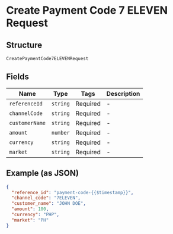
# Create Payment Code 7 ELEVEN Request

## Structure

`CreatePaymentCode7ELEVENRequest`

## Fields

| Name | Type | Tags | Description |
|  --- | --- | --- | --- |
| `referenceId` | `string` | Required | - |
| `channelCode` | `string` | Required | - |
| `customerName` | `string` | Required | - |
| `amount` | `number` | Required | - |
| `currency` | `string` | Required | - |
| `market` | `string` | Required | - |

## Example (as JSON)

```json
{
  "reference_id": "payment-code-{{$timestamp}}",
  "channel_code": "7ELEVEN",
  "customer_name": "JOHN DOE",
  "amount": 100,
  "currency": "PHP",
  "market": "PH"
}
```

